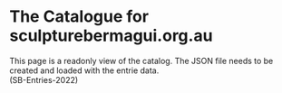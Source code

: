 # The Catalogue for sculpturebermagui.org.au

This page is a readonly view of the catalog.
The JSON file needs to be created and loaded with the entrie data.  
(SB-Entries-2022)
